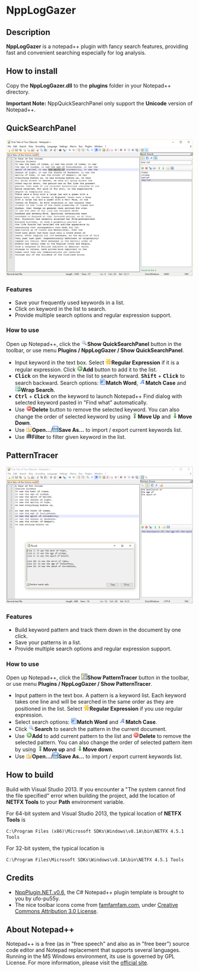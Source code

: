 # NppLogGazer

## Description

**NppLogGazer** is a notepad++ plugin with fancy search features, providing fast and convenient searching especially for log analysis.


## How to install

Copy the **NppLogGazer.dll** to the **plugins** folder in your Notepad++ directory.

**Important Note:** NppQuickSearchPanel only support the **Unicode** version of Notepad++.


## QuickSearchPanel

![screenshot][quick_search_panel_screenshot]

### Features

- Save your frequently used keywords in a list.
- Click on keyword in the list to search.
- Provide multiple search options and regular expression support.

### How to use
Open up Notepad++, click the ![pluginicon][quick_search_panel_icon]**Show QuickSearchPanel** button in the toolbar, or use menu **Plugins / NppLogGazer / Show QuickSearchPanel**.

- Input keyword in the text box. Select ![reg_exp][reg_exp_icon]**Regular Expression** if it is a regular expression. Click ![add][add_icon]**Add** button to add it to the list.
- <kbd>**Click**</kbd> on the keyword in the list to search forward. <kbd>**Shift**</kbd> + <kbd>**Click**</kbd> to search backward. Search options: ![match_word][match_word_icon]**Match Word**, ![match_case][match_case_icon]**Match Case** and ![wrap_search][wrap_search_icon]**Wrap Search**.
- <kbd>**Ctrl**</kbd> + <kbd>**Click**</kbd> on the keyword to launch Notepad++ Find dialog with selected keyword pasted in "Find what" automatically.
- Use ![delete][delete_icon]**Delete** button to remove the selected keyword. You can also change the order of selected keyword by using ![move_up][move_up_icon]**Move Up** and ![move_down][move_down_icon]**Move Down**.
- Use ![open][open_icon]**Open...**/![save][save_icon]**Save As...** to import / export current keywords list.
- Use ![filter][filter_icon]**Filter** to filter given keyword in the list.


## PatternTracer

![screenshot][pattern_tracer_screenshot]

### Features

- Build keyword pattern and track them down in the document by one click.
- Save your patterns in a list.
- Provide multiple search options and regular expression support.

### How to use

Open up Notepad++, click the ![plugin_icon][pattern_tracer_icon]**Show PatternTracer** button in the toolbar, or use menu **Plugins / NppLogGazer / Show PatternTracer**.

- Input pattern in the text box. A pattern is a keyword list. Each keyword takes one line and will be searched in the same order as they are positioned in the list. Select ![reg_exp][reg_exp_icon]**Regular Expression** if you use regular expression.
- Select search options: ![match_word][match_word_icon]**Match Word** and ![match_case][match_case_icon]**Match Case**.
- Click ![search][search_icon]**Search** to search the pattern in the current document.
- Use ![add][add_icon]**Add** to add current pattern to the list and ![delete][delete_icon]**Delete** to remove the selected pattern. You can also change the order of selected pattern item by using ![move_up][move_up_icon]**Move up** and ![move_down][move_down_icon]**Move down**.
- Use ![open][open_icon]**Open...**/![save][save_icon]**Save As...** to import / export current keywords list.


## How to build

Build with Visual Studio 2013. If you encounter a "The system cannot find the file specified" error when building the project, add the location of **NETFX Tools** to your **Path** environment variable.

For 64-bit system and Visual Studio 2013, the typical location of **NETFX Tools** is
```
C:\Program Files (x86)\Microsoft SDKs\Windows\v8.1A\bin\NETFX 4.5.1 Tools
```

For 32-bit system, the typical location is
```
C:\Program Files\Microsoft SDKs\Windows\v8.1A\bin\NETFX 4.5.1 Tools
```


## Credits

- [NppPlugin.NET.v0.6], the C# Notepad++ plugin template is brought to you by ufo-pu55y.
- The nice toolbar icons come from [famfamfam.com], under [Creative Commons Attribution 3.0 License].


## About Notepad++

Notepad++ is a free (as in "free speech" and also as in "free beer") source code editor and Notepad replacement that supports several languages. Running in the MS Windows environment, its use is governed by GPL License.
For more information, please visit the [official site].


[pattern_tracer_screenshot]: Images/pattern_tracer_screenshot.png
[quick_search_panel_screenshot]: Images/quick_search_panel_screenshot.png
[pattern_tracer_icon]: Images/Icons/pattern_tracer.png
[reg_exp_icon]: Images/Icons/reg_exp.png
[match_word_icon]: Images/Icons/match_word.png
[match_case_icon]: Images/Icons/match_case.png
[wrap_search_icon]: Images/Icons/wrap_search.png
[search_icon]: Images/Icons/search.png
[add_icon]: Images/Icons/add.png
[delete_icon]: Images/Icons/delete.png
[move_up_icon]: Images/Icons/move_up.png
[move_down_icon]: Images/Icons/move_down.png
[open_icon]: Images/Icons/open.png
[save_icon]: Images/Icons/save.png
[quick_search_panel_icon]: Images/Icons/quick_search_panel.png
[filter_icon]: Images/Icons/filter.png

[NppPlugin.NET.v0.6]: http://sourceforge.net/projects/sourcecookifier/files/other%20plugins/
[famfamfam.com]: http://www.famfamfam.com/
[Creative Commons Attribution 3.0 License]: http://creativecommons.org/licenses/by/3.0/
[official site]: https://notepad-plus-plus.org/

